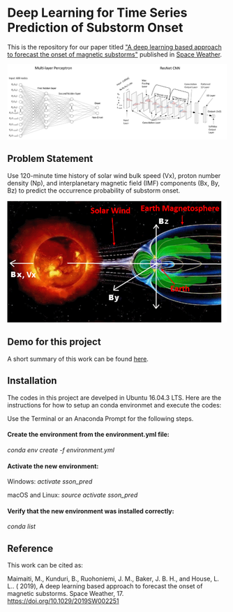 # Deep Learning for Time Series Prediction of Substorm Onset

This is the repository for our paper titled ["A deep learning based approach to forecast the onset of magnetic substorms"](https://agupubs.onlinelibrary.wiley.com/doi/abs/10.1029/2019SW002251) published in [Space Weather](https://agupubs.onlinelibrary.wiley.com/journal/15427390).

![](https://github.com/MuhammadVT/sson_pred/blob/master/demo/plots/dl_models.png)

## Problem Statement
Use 120-minute time history of solar wind bulk speed (Vx), proton number density (Np), and interplanetary magnetic field (IMF) components (Bx, By, Bz) to predict the occurrence probability of substorm onset.

![](https://github.com/MuhammadVT/sson_pred/blob/master/demo/plots/S-M-I.png)

## Demo for this project
A short summary of this work can be found [here](https://github.com/MuhammadVT/sson_pred/blob/master/demo/prediction_of_Aurora_brightening.ipynb).

## Installation
The codes in this project are develped in Ubuntu 16.04.3 LTS.
Here are the instructions for how to setup an conda environmet and execute the codes:

Use the Terminal or an Anaconda Prompt for the following steps.

#### Create the environment from the environment.yml file:

*conda env create -f environment.yml*

#### Activate the new environment:

Windows: *activate sson_pred*

macOS and Linux: *source activate sson_pred*

#### Verify that the new environment was installed correctly:

*conda list*

## Reference
This work can be cited as:

Maimaiti, M., Kunduri, B., Ruohoniemi, J. M., Baker, J. B. H., and House, L. L.. ( 2019), A deep learning based approach to forecast the onset of magnetic substorms. Space Weather, 17. https://doi.org/10.1029/2019SW002251



